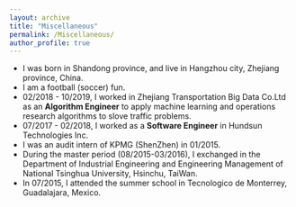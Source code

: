 ```yaml
---
layout: archive
title: "Miscellaneous"
permalink: /Miscellaneous/
author_profile: true
---
```



* I was born in Shandong province, and live in Hangzhou city, Zhejiang province, China.
* I am a football (soccer) fun.
* 02/2018 - 10/2019, I worked in Zhejiang Transportation Big Data Co.Ltd as an **Algorithm Engineer** to apply machine learning and operations research algorithms to slove traffic problems.
* 07/2017 - 02/2018, I worked as a **Software Engineer** in Hundsun Technologies Inc. 
* I was an audit intern of KPMG (ShenZhen) in 01/2015.
* During the master period (08/2015-03/2016), I exchanged in the Department of Industrial Engineering and Engineering Management of National Tsinghua University, Hsinchu, TaiWan.
* In 07/2015, I attended the summer school in Tecnologico de Monterrey, Guadalajara, Mexico.
